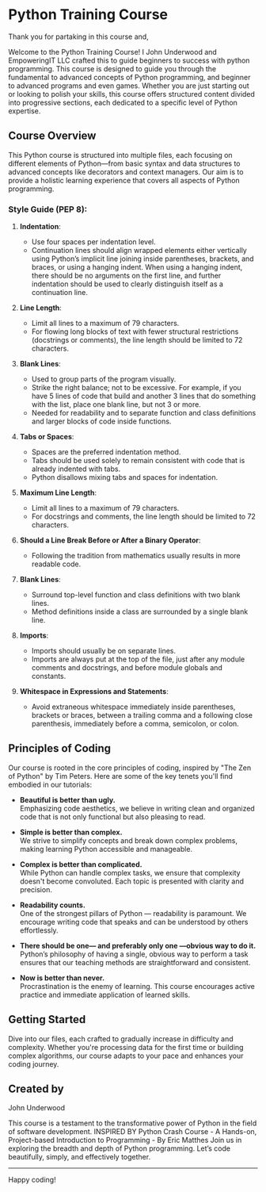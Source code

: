 # Python Training Course

Thank you for partaking in this course and,

Welcome to the Python Training Course! I John Underwood and EmpoweringIT LLC crafted this to guide beginners to success with python programming. This course is designed to guide you through the fundamental to advanced concepts of Python programming, and beginner to advanced programs and even games. Whether you are just starting out or looking to polish your skills, this course offers structured content divided into progressive sections, each dedicated to a specific level of Python expertise.

## Course Overview

This Python course is structured into multiple files, each focusing on different elements of Python—from basic syntax and data structures to advanced concepts like decorators and context managers. Our aim is to provide a holistic learning experience that covers all aspects of Python programming.

### Style Guide (PEP 8):

1. **Indentation**:

   - Use four spaces per indentation level.
   - Continuation lines should align wrapped elements either vertically using Python’s implicit line joining inside parentheses, brackets, and braces, or using a hanging indent. When using a hanging indent, there should be no arguments on the first line, and further indentation should be used to clearly distinguish itself as a continuation line.

2. **Line Length**:

   - Limit all lines to a maximum of 79 characters.
   - For flowing long blocks of text with fewer structural restrictions (docstrings or comments), the line length should be limited to 72 characters.

3. **Blank Lines**:

   - Used to group parts of the program visually.
   - Strike the right balance; not to be excessive. For example, if you have 5 lines of code that build and another 3 lines that do something with the list, place one blank line, but not 3 or more.
   - Needed for readability and to separate function and class definitions and larger blocks of code inside functions.

4. **Tabs or Spaces**:

   - Spaces are the preferred indentation method.
   - Tabs should be used solely to remain consistent with code that is already indented with tabs.
   - Python disallows mixing tabs and spaces for indentation.

5. **Maximum Line Length**:

   - Limit all lines to a maximum of 79 characters.
   - For docstrings and comments, the line length should be limited to 72 characters.

6. **Should a Line Break Before or After a Binary Operator**:

   - Following the tradition from mathematics usually results in more readable code.

7. **Blank Lines**:

   - Surround top-level function and class definitions with two blank lines.
   - Method definitions inside a class are surrounded by a single blank line.

8. **Imports**:

   - Imports should usually be on separate lines.
   - Imports are always put at the top of the file, just after any module comments and docstrings, and before module globals and constants.

9. **Whitespace in Expressions and Statements**:
   - Avoid extraneous whitespace immediately inside parentheses, brackets or braces, between a trailing comma and a following close parenthesis, immediately before a comma, semicolon, or colon.

## Principles of Coding

Our course is rooted in the core principles of coding, inspired by "The Zen of Python" by Tim Peters. Here are some of the key tenets you'll find embodied in our tutorials:

- **Beautiful is better than ugly.**  
  Emphasizing code aesthetics, we believe in writing clean and organized code that is not only functional but also pleasing to read.

- **Simple is better than complex.**  
  We strive to simplify concepts and break down complex problems, making learning Python accessible and manageable.

- **Complex is better than complicated.**  
  While Python can handle complex tasks, we ensure that complexity doesn't become convoluted. Each topic is presented with clarity and precision.

- **Readability counts.**  
  One of the strongest pillars of Python — readability is paramount. We encourage writing code that speaks and can be understood by others effortlessly.

- **There should be one— and preferably only one —obvious way to do it.**  
  Python’s philosophy of having a single, obvious way to perform a task ensures that our teaching methods are straightforward and consistent.

- **Now is better than never.**  
  Procrastination is the enemy of learning. This course encourages active practice and immediate application of learned skills.

## Getting Started

Dive into our files, each crafted to gradually increase in difficulty and complexity. Whether you're processing data for the first time or building complex algorithms, our course adapts to your pace and enhances your coding journey.

## Created by

John Underwood

This course is a testament to the transformative power of Python in the field of software development. INSPIRED BY Python Crash Course - A Hands-on, Project-based Introduction to Programming - By Eric Matthes Join us in exploring the breadth and depth of Python programming. Let’s code beautifully, simply, and effectively together.

---

Happy coding!
